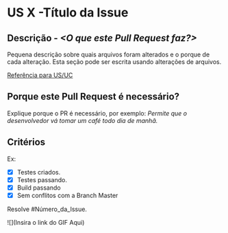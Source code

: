 # US X -Título da Issue

## Descrição - _<O que este Pull Request faz?>_
Pequena descrição sobre quais arquivos foram alterados e o porque de cada alteração.
Esta seção pode ser escrita usando alterações de arquivos.

[Referência para US/UC](#)

## Porque este Pull Request é necessário?
Explique porque o PR é necessário, por exemplo:
_Permite que o desenvolvedor vá tomar um café todo dia de manhã._

## Critérios

Ex:
- [x] Testes criados.
- [x] Testes passando.
- [x] Build passando
- [x] Sem conflitos com a Branch Master

Resolve #Número_da_Issue.


![](Insira o link do GIF Aqui)
